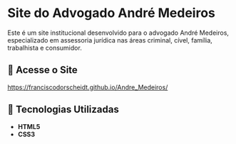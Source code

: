 # Site do Advogado André Medeiros

Este é um site institucional desenvolvido para o advogado André Medeiros, especializado em assessoria jurídica nas áreas criminal, cível, família, trabalhista e consumidor.

## 🔗 Acesse o Site
https://franciscodorscheidt.github.io/Andre_Medeiros/

## 📌 Tecnologias Utilizadas
- **HTML5**
- **CSS3**

